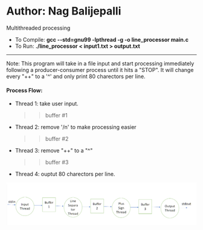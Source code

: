 # Author: Nag Balijepalli
Multithreaded processing
- To Compile: **gcc --std=gnu99 -lpthread -g -o line_processor main.c**
- To Run: **./line_processor < input1.txt > output.txt**
-------
Note:
This program will take in a file input and start processing immediately following a producer-consumer process until it hits a "STOP". It will change every "++" to a '^' and only print 80 charectors per line.

#### Process Flow:
- Thread 1: take user input.
  >> buffer #1
- Thread 2: remove '/n' to make processing easier
  >> buffer #2
- Thread 3: remove "++" to a "^"
  >> buffer #3
- Thread 4: ouptut 80 charectors per line.

![Screenshot](buffer_threads.PNG)
